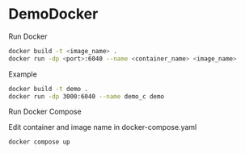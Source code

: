# DemoDocker

Run Docker
```bash
docker build -t <image_name> .
docker run -dp <port>:6040 --name <container_name> <image_name>
```
Example
```bash
docker build -t demo .
docker run -dp 3000:6040 --name demo_c demo
```

Run Docker Compose 

Edit container and image name in docker-compose.yaml
```bash
docker compose up
```
